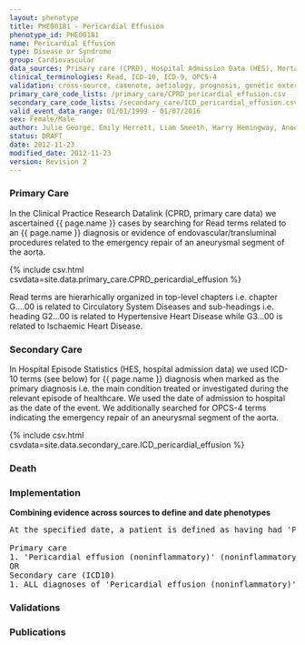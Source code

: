 ```yaml
---
layout: phenotype
title: PHE00181 - Pericardial Effusion
phenotype_id: PHE00181
name: Pericardial Effusion
type: Disease or Syndrome
group: Cardiovascular
data_sources: Primary care (CPRD), Hospital Admission Data (HES), Mortality Data (ONS)
clinical_terminologies: Read, ICD-10, ICD-9, OPCS-4
validation: cross-source, casenote, aetiology, prognosis, genetic external
primary_care_code_lists: /primary_care/CPRD_pericardial_effusion.csv
secondary_care_code_lists: /secondary_care/ICD_pericardial_effusion.csv
valid_event_data_range: 01/01/1999 - 01/07/2016
sex: Female/Male
author: Julie George, Emily Herrett, Liam Smeeth, Harry Hemingway, Anoop Shah, Spiros Denaxas
status: DRAFT
date: 2012-11-23
modified_date: 2012-11-23
version: Revision 2
---
```


### Primary Care

In the Clinical Practice Research Datalink (CPRD, primary care data) we ascertained {{ page.name }} cases by searching for Read terms related to an {{ page.name }} diagnosis or evidence of endovascular/transluminal procedures related to the emergency repair of an aneurysmal segment of the aorta.

{% include csv.html csvdata=site.data.primary_care.CPRD_pericardial_effusion %}

Read terms are hierarhically organized in top-level chapters i.e. chapter G....00 is related to Circulatory System Diseases and sub-headings i.e. heading G2...00 is related to Hypertensive Heart Disease while G3...00 is related to Ischaemic Heart Disease.

### Secondary Care

In Hospital Episode Statistics (HES, hospital admission data) we used ICD-10 terms (see below) for {{ page.name }} diagnosis when marked as the primary diagnosis i.e. the main condition treated or investigated during the relevant episode of healthcare. We used the date of admission to hospital as the date of the event. We additionally searched for OPCS-4 terms indicating the emergency repair of an aneurysmal segment of the aorta.

{% include csv.html csvdata=site.data.secondary_care.ICD_pericardial_effusion %}


### Death

### Implementation

**Combining evidence across sources to define and date phenotypes**

<pre>
At the specified date, a patient is defined as having had 'Pericardial effusion (noninflammatory)' IF they meet the criteria for any of the following on or before the specified date. The earliest date on which the individual meets any of the following criteria on or before the specified date is defined as the first event date:

Primary care
1. 'Pericardial effusion (noninflammatory)' (noninflammatory) diagnosis or history of diagnosis during a consultation 
OR
Secondary care (ICD10)
1. ALL diagnoses of 'Pericardial effusion (noninflammatory)' (noninflammatory) or history of diagnosis during a hospitalization
</pre>

### Validations

### Publications

